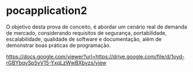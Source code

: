 # pocapplication2
O objetivo desta prova de conceito, é abordar um cenário real de demanda de mercado, considerando requisitos de segurança, portabilidade, escalabilidade, qualidade de software e documentação, além de demonstrar boas práticas de programação.

https://docs.google.com/viewer?url=https://drive.google.com/file/d/1oyd-rGBYbqvSp5vV15-YxqLzWwBXbvzs/view
